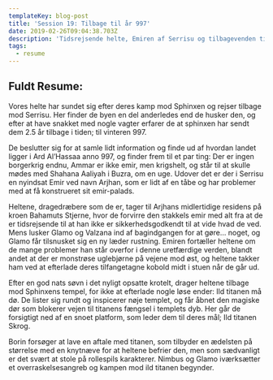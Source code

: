 ```yaml
---
templateKey: blog-post
title: 'Session 19: Tilbage til år 997'
date: 2019-02-26T09:04:38.703Z
description: 'Tidsrejsende helte, Emiren af Serrisu og tilbagevenden til Templet.'
tags:
  - resume
---
```

## Fuldt Resume:

Vores helte har sundet sig efter deres kamp mod Sphinxen og rejser tilbage mod Serrisu. Her finder de byen en del anderledes end de husker den, og efter at have snakket med nogle vagter erfarer de at sphinxen har sendt dem 2.5 år tilbage i tiden; til vinteren 997.

De beslutter sig for at samle lidt information og finde ud af hvordan landet ligger i Ard Al’Hassaa anno 997, og finder frem til et par ting: Der er ingen borgerkrig endnu, Ammar er ikke emir, men krigshelt, og står til at skulle mødes med Shahana Aaliyah i Buzra, om en uge. Udover det er der i Serrisu en nyindsat Emir ved navn Arjhan, som er lidt af en tåbe og har problemer med at få konstrueret sit emir-palads. 

Heltene, dragedræbere som de er, tager til Arjhans midlertidige residens på kroen Bahamuts Stjerne, hvor de forvirre den stakkels emir med alt fra at de er tidsrejsende til at han ikke er sikkerhedsgodkendt til at vide hvad de ved. Mens lusker Glamo og Valzana ind af bagindgangen for at gøre… noget, og Glamo får tilsnusket sig en ny læder rustning. Emiren fortæller heltene om de mange problemer han står overfor i denne uretfærdige verden, blandt andet at der er monstrøse uglebjørne på vejene mod øst, og heltene takker ham ved at efterlade deres tilfangetagne kobold midt i stuen når de går ud. 

Efter en god nats søvn i det nyligt opsatte krotelt, drager heltene tilbage mod Sphinxens tempel, for ikke at efterlade nogle løse ender: Ild titanen må dø. De lister sig rundt og inspicerer nøje templet, og får åbnet den magiske dør som blokerer vejen til titanens fængsel i templets dyb. Her går de forsigtigt ned af en snoet platform, som leder dem til deres mål; Ild titanen Skrog. 

Borin forsøger at lave en aftale med titanen, som tilbyder en ædelsten på størrelse med en knytnæve for at heltene befrier den, men som sædvanligt er det svært at stole på rollespils karakterer. Nimbus og Glamo iværksætter et overraskelsesangreb og kampen mod ild titanen begynder.
